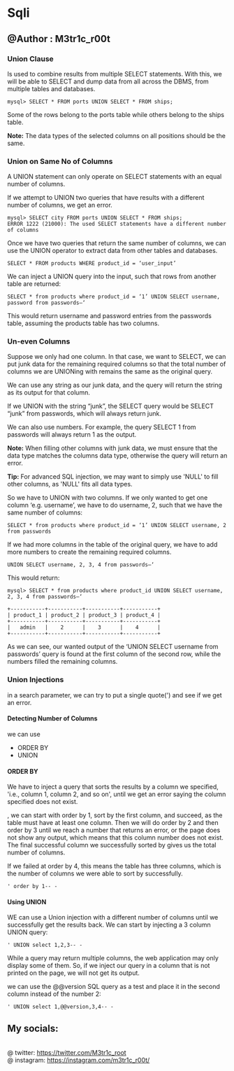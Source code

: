 # Sqli
## @Author : M3tr1c_r00t
### Union Clause
Is used to combine results from multiple SELECT statements. With this, we will be able to SELECT and dump data from all across the DBMS, from multiple tables and databases. 
```
mysql> SELECT * FROM ports UNION SELECT * FROM ships;
```
Some of the rows belong to the ports table while others belong to the ships table.

__Note:__ The data types of the selected columns on all positions should be the same.
### Union on Same No of Columns

A UNION statement can only operate on SELECT statements with an equal number of columns.

If we attempt to UNION two queries that have results with a different number of columns, we get an error.
```
mysql> SELECT city FROM ports UNION SELECT * FROM ships;
ERROR 1222 (21000): The used SELECT statements have a different number of columns
```

Once we have two queries that return the same number of columns, we can use the UNION operator to extract data from other tables and databases.
```
SELECT * FROM products WHERE product_id = ‘user_input’
```
We can inject a UNION query into the input, such that rows from another table are returned:
```
SELECT * from products where product_id = ‘1’ UNION SELECT username, password from passwords—‘
```
This would return username and password entries from the passwords table, assuming the products table has two columns.

### Un-even Columns
Suppose we only had one column. In that case, we want to SELECT, we can put junk data for the remaining required columns so that the total number of columns we are UNIONing with remains the same as the original query.

We can use any string as our junk data, and the query will return the string as its output for that column. 

If we UNION with the string “junk”, the SELECT query would be SELECT “junk” from passwords, which will always return junk. 

We can also use numbers. For example, the query SELECT 1 from passwords will always return 1 as the output.

__Note:__ When filling other columns with junk data, we must ensure that the data type matches the columns data type, otherwise the query will return an error.

__**Tip:**__ For advanced SQL injection, we may want to simply use 'NULL' to fill other columns, as 'NULL' fits all data types.

So we have to UNION with two columns. If we only wanted to get one column ‘e.g. username’, we have to do username, 2, such that we have the same number of columns:
```
SELECT * from products where product_id = ‘1’ UNION SELECT username, 2 from passwords
```
If we had more columns in the table of the original query, we have to add more numbers to create the remaining required columns. 
```
UNION SELECT username, 2, 3, 4 from passwords—‘
```
This would return:
```
mysql> SELECT * from products where product_id UNION SELECT username, 2, 3, 4 from passwords—‘

+-----------+-----------+-----------+-----------+
| product_1 | product_2 | product_3 | product_4 |
+-----------+-----------+-----------+-----------+
|   admin   |    2      |    3      |    4      |
+-----------+-----------+-----------+-----------+
```
As we can see, our wanted output of the ‘UNION SELECT username from passwords’ query is found at the first column of the second row, while the numbers filled the remaining columns.

### Union Injections
in a search parameter, we can try to put a single quote(') and see if we get an error.
#### Detecting Number of Columns
we can use
- ORDER BY
- UNION

#### ORDER BY
We have to inject a query that sorts the results by a column we specified, 'i.e., column 1, column 2, and so on', until we get an error saying the column specified does not exist.

, we can start with order by 1, sort by the first column, and succeed, as the table must have at least one column. Then we will do order by 2 and then order by 3 until we reach a number that returns an error, or the page does not show any output, which means that this column number does not exist. The final successful column we successfully sorted by gives us the total number of columns.

If we failed at order by 4, this means the table has three columns, which is the number of columns we were able to sort by successfully. 
```
' order by 1-- -
```

#### Using UNION
WE can use a Union injection with a different number of columns until we successfully get the results back.
 We can start by injecting a 3 column UNION query:
```
' UNION select 1,2,3-- -
```

While a query may return multiple columns, the web application may only display some of them.
So, if we inject our query in a column that is not printed on the page, we will not get its output.

 we can use the @@version SQL query as a test and place it in the second column instead of the number 2:
 ```
 ' UNION select 1,@@version,3,4-- -
 ```
 
 
 
 
 


## My socials:
<br>@ twitter: https://twitter.com/M3tr1c_root
<br>@ instagram: https://instagram.com/m3tr1c_r00t/
